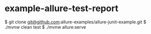 # example-allure-test-report

$ git clone git@github.com:allure-examples/allure-junit-example.git
$ ./mvnw clean test
$ ./mvnw allure:serve
